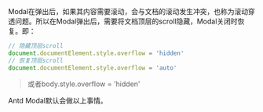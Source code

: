 Modal在弹出后，如果其内容需要滚动，会与文档的滚动发生冲突，也称为滚动穿透问题。所以在Modal弹出后，需要将文档顶层的scroll隐藏，Modal关闭时恢复。即：

```js
// 隐藏顶层scroll
document.documentElement.style.overflow = 'hidden'
// 恢复顶层scroll
document.documentElement.style.overflow = 'auto'
```
> 或者body.style.overflow = 'hidden'

Antd Modal默认会做以上事情。
